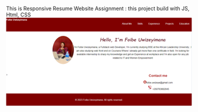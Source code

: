 This is Responsive Resume Website Assignment :
this project build with JS, Html, CSS![port](portfolio.png)